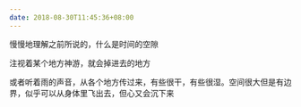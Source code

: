 ```yaml
---
date: 2018-08-30T11:45:36+08:00
---
```

慢慢地理解之前所说的，什么是时间的空隙

注视着某个地方神游，就会掉进去的地方

或者听着雨的声音，从各个地方传过来，有些很干，有些很湿。空间很大但是有边界，似乎可以从身体里飞出去，但心又会沉下来